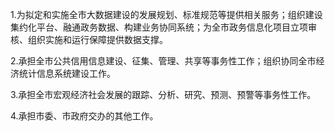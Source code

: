 1.为拟定和实施全市大数据建设的发展规划、标准规范等提供相关服务；组织建设集约化平台、融通政务数据、构建业务协同系统；为全市政务信息化项目立项审核、组织实施和运行保障提供数据支撑。

2.承担全市公共信用信息建设、征集、管理、共享等事务性工作；组织协同全市经济统计信息系统建设工作。

3.承担全市宏观经济社会发展的跟踪、分析、研究、预测、预警等事务性工作。

4.承担市委、市政府交办的其他工作。